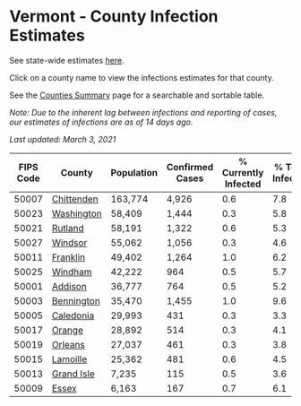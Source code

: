 # Vermont - County Infection Estimates

See state-wide estimates [here](/infections/us-vt).

Click on a county name to view the infections estimates for that county.

See the [Counties Summary](/infections/summary-counties) page for a searchable and sortable table.

*Note: Due to the inherent lag between infections and reporting of cases, our estimates of infections are as of 14 days ago.*

*Last updated: March 3, 2021*

|   FIPS Code |                   County |   Population |   Confirmed Cases |   % Currently Infected |   % Total Infected |
|-------------|--------------------------|--------------|-------------------|------------------------|--------------------|
|       50007 | [Chittenden](chittenden) |      163,774 |             4,926 |                    0.6 |                7.8 |
|       50023 | [Washington](washington) |       58,409 |             1,444 |                    0.3 |                5.8 |
|       50021 |       [Rutland](rutland) |       58,191 |             1,322 |                    0.6 |                5.3 |
|       50027 |       [Windsor](windsor) |       55,062 |             1,056 |                    0.3 |                4.6 |
|       50011 |     [Franklin](franklin) |       49,402 |             1,264 |                    1.0 |                6.2 |
|       50025 |       [Windham](windham) |       42,222 |               964 |                    0.5 |                5.7 |
|       50001 |       [Addison](addison) |       36,777 |               764 |                    0.5 |                5.2 |
|       50003 | [Bennington](bennington) |       35,470 |             1,455 |                    1.0 |                9.6 |
|       50005 |   [Caledonia](caledonia) |       29,993 |               431 |                    0.3 |                3.3 |
|       50017 |         [Orange](orange) |       28,892 |               514 |                    0.3 |                4.1 |
|       50019 |       [Orleans](orleans) |       27,037 |               461 |                    0.3 |                3.8 |
|       50015 |     [Lamoille](lamoille) |       25,362 |               481 |                    0.6 |                4.5 |
|       50013 | [Grand Isle](grand-isle) |        7,235 |               115 |                    0.5 |                3.6 |
|       50009 |           [Essex](essex) |        6,163 |               167 |                    0.7 |                6.1 |